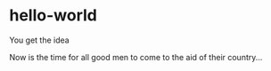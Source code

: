 # hello-world
You get the idea

Now is the time for all good men to come to the aid of their country...
